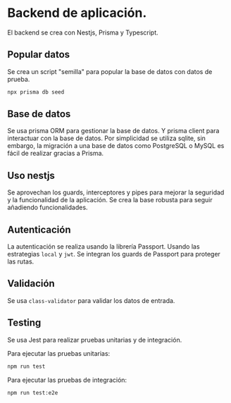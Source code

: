 # Backend de aplicación.

El backend se crea con Nestjs, Prisma y Typescript.

## Popular datos

Se crea un script "semilla" para popular la base de datos con datos de prueba.

```bash
npx prisma db seed
```

## Base de datos

Se usa prisma ORM para gestionar la base de datos. Y prisma client para interactuar con la base de datos. Por simplicidad se utiliza sqlite, sin embargo, la migración a una base de datos como PostgreSQL o MySQL es fácil de realizar gracias a Prisma.

## Uso nestjs

Se aprovechan los guards, interceptores y pipes para mejorar la seguridad y la funcionalidad de la aplicación. Se crea la base robusta para seguir añadiendo funcionalidades.

## Autenticación

La autenticación se realiza usando la librería Passport. Usando las estrategias `local` y `jwt`. Se integran los guards de Passport para proteger las rutas.

## Validación

Se usa `class-validator` para validar los datos de entrada.

## Testing

Se usa Jest para realizar pruebas unitarias y de integración.

Para ejecutar las pruebas unitarias:

```bash
npm run test
```

Para ejecutar las pruebas de integración:

```bash
npm run test:e2e
```
